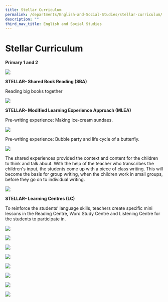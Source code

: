 ```yaml
---
title: Stellar Curriculum
permalink: /departments/English-and-Social-Studies/stellar-curriculum/
description: ""
third_nav_title: English and Social Studies
---
```

# Stellar Curriculum
**Primary 1 and 2**

![](/images/Departments/English%20and%20Social%20Studies/Stellar%20Curriculum/stellar1.jpg)

**STELLAR- Shared Book Reading (SBA)**

Reading big books together

![](/images/Departments/English%20and%20Social%20Studies/Stellar%20Curriculum/v1.jpg)

**STELLAR- Modified Learning Experience Approach (MLEA)**

Pre-writing experience: Making ice-cream sundaes.

![](/images/Departments/English%20and%20Social%20Studies/Stellar%20Curriculum/v2.jpg)

Pre-writing experience: Bubble party and life cycle of a butterfly.

![](/images/Departments/English%20and%20Social%20Studies/Stellar%20Curriculum/v3.jpg)

The shared experiences provided the context and content for the children to think and talk about. With the help of the teacher who transcribes the children's input, the students come up with a piece of class writing. This will become the basis for group writing, when the children work in small groups, before they go on to individual writing.

![](/images/Departments/English%20and%20Social%20Studies/Stellar%20Curriculum/v4.jpg)

****STELLAR- Learning Centres (LC)****  

To reinforce the students’ language skills, teachers create specific mini lessons in the Reading Centre, Word Study Centre and Listening Centre for the students to participate in.

![](/images/Departments/English%20and%20Social%20Studies/Stellar%20Curriculum/v5.jpg)

![](/images/Departments/English%20and%20Social%20Studies/Stellar%20Curriculum/v6.jpg)

![](/images/Departments/English%20and%20Social%20Studies/Stellar%20Curriculum/v7.png)

![](/images/Departments/English%20and%20Social%20Studies/Stellar%20Curriculum/v8.jpg)

![](/images/Departments/English%20and%20Social%20Studies/Stellar%20Curriculum/v9.jpg)

![](/images/Departments/English%20and%20Social%20Studies/Stellar%20Curriculum/10a.jpg)

![](/images/Departments/English%20and%20Social%20Studies/Stellar%20Curriculum/10b.jpg)

![](/images/Departments/English%20and%20Social%20Studies/Stellar%20Curriculum/11.jpg)